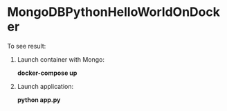# MongoDBPythonHelloWorldOnDocker

To see result:

1. Launch container with Mongo:

    **docker-compose up**

2. Launch application:

    **python app.py**
   
